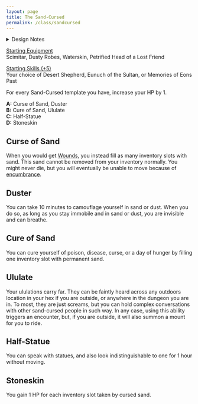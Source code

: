 ```yaml
---
layout: page
title: The Sand-Cursed
permalink: /class/sandcursed
---
```


<details markdown="1">
<summary>Design Notes</summary>
*This was thought as a monster class for the [Desert Giant](/monsters/giant-desert). I loved the idea of the inevitable death by petrification, so I designed this class to be about survival but at a permanent cost. It's between the inventory management of my "fat classes" ([Ogre](/class/fighter/ogre) and [Pigfolk](/class/specialist/pigfolk)) and my other "doomed" class the [mutant](/fighter/mutant). The last template might look simple, but any sand-cursed character that survived that long will probably need this huge boost in survivability. — SaltyGoo* 
</details>

<ins>Starting Equipment</ins><br>
Scimitar, Dusty Robes, Waterskin, Petrified Head of a Lost Friend

<ins>Starting Skills (+5)</ins><br>
Your choice of Desert Shepherd, Eunuch of the Sultan, or Memories of Eons Past

For every Sand-Cursed template you have, increase your HP by 1.

**A:** Curse of Sand, Duster<br>
**B:** Cure of Sand, Ululate<br>
**C:** Half-Statue<br>
**D:** Stoneskin<br>

## Curse of Sand
When you would get [Wounds](/2020/11/09/base-rules/#dying--healing), you instead fill as many inventory slots with sand. This sand cannot be removed from your inventory normally. You might never die, but you will eventually be unable to move because of [encumbrance](/2020/11/09/base-rules/#inventory).

## Duster
You can take 10 minutes to camouflage yourself in sand or dust. When you do so, as long as you stay immobile and in sand or dust, you are invisible and can breathe.

## Cure of Sand
You can cure yourself of poison, disease, curse, or a day of hunger by filling one inventory slot with permanent sand.

## Ululate
Your ululations carry far. They can be faintly heard across any outdoors location in your hex if you are outside, or anywhere in the dungeon you are in. To most, they are just screams, but you can hold complex conversations with other sand-cursed people in such way. In any case, using this ability triggers an encounter, but, if you are outside, it will also summon a mount for you to ride.

## Half-Statue
You can speak with statues, and also look indistinguishable to one for 1 hour without moving.

## Stoneskin
You gain 1 HP for each inventory slot taken by cursed sand.
